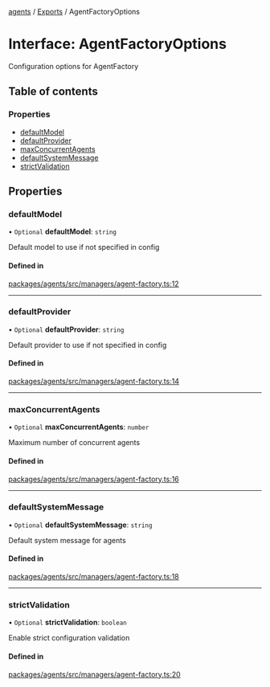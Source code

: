<!-- 
 ⚠️  AUTO-GENERATED FILE - DO NOT EDIT MANUALLY
 This file is automatically generated by scripts/docs-generator.js
 To make changes, edit the source TypeScript files or update the generator script
-->

[agents](../../) / [Exports](../modules) / AgentFactoryOptions

# Interface: AgentFactoryOptions

Configuration options for AgentFactory

## Table of contents

### Properties

- [defaultModel](AgentFactoryOptions#defaultmodel)
- [defaultProvider](AgentFactoryOptions#defaultprovider)
- [maxConcurrentAgents](AgentFactoryOptions#maxconcurrentagents)
- [defaultSystemMessage](AgentFactoryOptions#defaultsystemmessage)
- [strictValidation](AgentFactoryOptions#strictvalidation)

## Properties

### defaultModel

• `Optional` **defaultModel**: `string`

Default model to use if not specified in config

#### Defined in

[packages/agents/src/managers/agent-factory.ts:12](https://github.com/woojubb/robota/blob/e1b7b651a85a9b93f075b6523ec8de869e77f12c/packages/agents/src/managers/agent-factory.ts#L12)

___

### defaultProvider

• `Optional` **defaultProvider**: `string`

Default provider to use if not specified in config

#### Defined in

[packages/agents/src/managers/agent-factory.ts:14](https://github.com/woojubb/robota/blob/e1b7b651a85a9b93f075b6523ec8de869e77f12c/packages/agents/src/managers/agent-factory.ts#L14)

___

### maxConcurrentAgents

• `Optional` **maxConcurrentAgents**: `number`

Maximum number of concurrent agents

#### Defined in

[packages/agents/src/managers/agent-factory.ts:16](https://github.com/woojubb/robota/blob/e1b7b651a85a9b93f075b6523ec8de869e77f12c/packages/agents/src/managers/agent-factory.ts#L16)

___

### defaultSystemMessage

• `Optional` **defaultSystemMessage**: `string`

Default system message for agents

#### Defined in

[packages/agents/src/managers/agent-factory.ts:18](https://github.com/woojubb/robota/blob/e1b7b651a85a9b93f075b6523ec8de869e77f12c/packages/agents/src/managers/agent-factory.ts#L18)

___

### strictValidation

• `Optional` **strictValidation**: `boolean`

Enable strict configuration validation

#### Defined in

[packages/agents/src/managers/agent-factory.ts:20](https://github.com/woojubb/robota/blob/e1b7b651a85a9b93f075b6523ec8de869e77f12c/packages/agents/src/managers/agent-factory.ts#L20)
